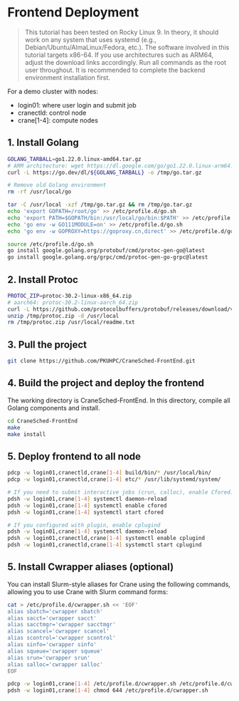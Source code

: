 # Frontend Deployment
>This tutorial has been tested on Rocky Linux 9. In theory, it should work on any system that uses systemd (e.g., Debian/Ubuntu/AlmaLinux/Fedora, etc.).
>The software involved in this tutorial targets x86-64. If you use architectures such as ARM64, adjust the download links accordingly.
>Run all commands as the root user throughout. It is recommended to complete the backend environment installation first.

For a demo cluster with nodes:

- login01: where user login and submit job
- cranectld: control node
- crane[1-4]: compute nodes

## 1. Install Golang
```bash
GOLANG_TARBALL=go1.22.0.linux-amd64.tar.gz
# ARM architecture: wget https://dl.google.com/go/go1.22.0.linux-arm64.tar.gz
curl -L https://go.dev/dl/${GOLANG_TARBALL} -o /tmp/go.tar.gz

# Remove old Golang environment
rm -rf /usr/local/go

tar -C /usr/local -xzf /tmp/go.tar.gz && rm /tmp/go.tar.gz
echo 'export GOPATH=/root/go' >> /etc/profile.d/go.sh
echo 'export PATH=$GOPATH/bin:/usr/local/go/bin:$PATH' >> /etc/profile.d/go.sh
echo 'go env -w GO111MODULE=on' >> /etc/profile.d/go.sh
echo 'go env -w GOPROXY=https://goproxy.cn,direct' >> /etc/profile.d/go.sh

source /etc/profile.d/go.sh
go install google.golang.org/protobuf/cmd/protoc-gen-go@latest
go install google.golang.org/grpc/cmd/protoc-gen-go-grpc@latest
```

## 2. Install Protoc
```bash
PROTOC_ZIP=protoc-30.2-linux-x86_64.zip
# aarch64: protoc-30.2-linux-aarch_64.zip
curl -L https://github.com/protocolbuffers/protobuf/releases/download/v30.2/${PROTOC_ZIP} -o /tmp/protoc.zip
unzip /tmp/protoc.zip -d /usr/local
rm /tmp/protoc.zip /usr/local/readme.txt
```

## 3. Pull the project
```bash
git clone https://github.com/PKUHPC/CraneSched-FrontEnd.git
```

## 4. Build the project and deploy the frontend

The working directory is CraneSched-FrontEnd. In this directory, compile all Golang components and install.
```bash
cd CraneSched-FrontEnd
make
make install
```

## 5. Deploy frontend to all node

```bash
pdcp -w login01,cranectld,crane[1-4] build/bin/* /usr/local/bin/
pdcp -w login01,cranectld,crane[1-4] etc/* /usr/lib/systemd/system/

# If you need to submit interactive jobs (crun, calloc), enable Cfored:
pdsh -w login01,crane[1-4] systemctl daemon-reload
pdsh -w login01,crane[1-4] systemctl enable cfored
pdsh -w login01,crane[1-4] systemctl start cfored

# If you configured with plugin, enable cplugind
pdsh -w login01,crane[1-4] systemctl daemon-reload
pdsh -w login01,cranectld,crane[1-4] systemctl enable cplugind
pdsh -w login01,cranectld,crane[1-4] systemctl start cplugind
```

## 5. Install Cwrapper aliases (optional)
You can install Slurm-style aliases for Crane using the following commands, allowing you to use Crane with Slurm command forms:

```bash
cat > /etc/profile.d/cwrapper.sh << 'EOF'
alias sbatch='cwrapper sbatch'
alias sacct='cwrapper sacct'
alias sacctmgr='cwrapper sacctmgr'
alias scancel='cwrapper scancel'
alias scontrol='cwrapper scontrol'
alias sinfo='cwrapper sinfo'
alias squeue='cwrapper squeue'
alias srun='cwrapper srun'
alias salloc='cwrapper salloc'
EOF

pdcp -w login01,crane[1-4] /etc/profile.d/cwrapper.sh /etc/profile.d/cwrapper.sh
pdsh -w login01,crane[1-4] chmod 644 /etc/profile.d/cwrapper.sh
```